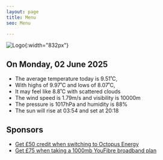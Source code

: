 ```yaml
---
layout: page
title: Menu
seo: Menu

---
```


![Logo](/images/logo.jpg){:width="832px"}

<!-- weather_marker starts -->
## On Monday, 02 June 2025

- The average temperature today is 9.51˚C,
- With highs of 9.97˚C and lows of 8.07˚C,
- It may feel like 8.8˚C with scattered clouds
- The wind speed is 1.79m/s and visibility is 10000m
- The pressure is 1017hPa and humidity is 88%
- The sun will rise at 03:54 and set at 20:18

<!-- weather_marker ends -->

## Sponsors

- [Get £50 credit when switching to Octopus Energy](https://bit.ly/3oD1nnS)
- [Get £75 when taking a 1000mb YouFibre broadband plan](https://aklam.io/91zWhU?)
